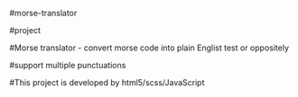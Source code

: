 #morse-translator

#project


#Morse translator - convert morse code into plain Englist test or oppositely

#support multiple punctuations

#This project is developed by html5/scss/JavaScript
